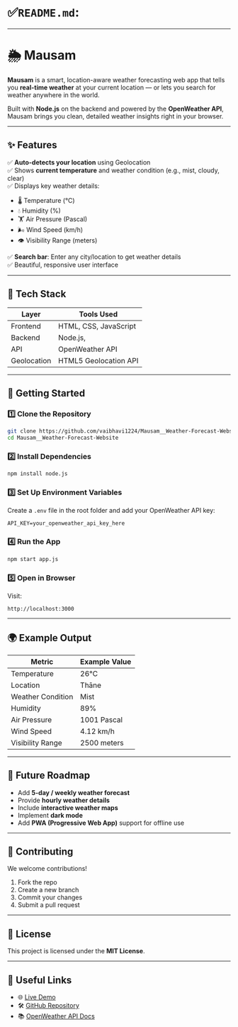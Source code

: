 #  ✅`README.md`:

---

# 🌦️ Mausam

**Mausam** is a smart, location-aware weather forecasting web app that tells you **real-time weather** at your current location — or lets you search for weather anywhere in the world.

Built with **Node.js** on the backend and powered by the **OpenWeather API**, Mausam brings you clean, detailed weather insights right in your browser.

---

## ✨ Features

✅ **Auto-detects your location** using Geolocation  
✅ Shows **current temperature** and weather condition (e.g., mist, cloudy, clear)  
✅ Displays key weather details:
- 🌡️ Temperature (°C)
- 💧 Humidity (%)
- 🏋️ Air Pressure (Pascal)
- 🌬️ Wind Speed (km/h)
- 👁️ Visibility Range (meters)

✅ **Search bar**: Enter any city/location to get weather details  
✅ Beautiful, responsive user interface

---

## 🔧 Tech Stack

| Layer         | Tools Used                |
|--------------|--------------------------|
| Frontend     | HTML, CSS, JavaScript    |
| Backend      | Node.js,       |
| API          | OpenWeather API          |
| Geolocation  | HTML5 Geolocation API    |

---

## 🚀 Getting Started

### 1️⃣ Clone the Repository

```bash
git clone https://github.com/vaibhavi1224/Mausam__Weather-Forecast-Website.git
cd Mausam__Weather-Forecast-Website
````

### 2️⃣ Install Dependencies

```bash
npm install node.js
```

### 3️⃣ Set Up Environment Variables

Create a `.env` file in the root folder and add your OpenWeather API key:

```
API_KEY=your_openweather_api_key_here
```

### 4️⃣ Run the App

```bash
npm start app.js
```

### 5️⃣ Open in Browser

Visit:

```
http://localhost:3000
```

---

## 🌍 Example Output

| Metric            | Example Value |
| ----------------- | ------------- |
| Temperature       | 26°C          |
| Location          | Thāne         |
| Weather Condition | Mist          |
| Humidity          | 89%           |
| Air Pressure      | 1001 Pascal   |
| Wind Speed        | 4.12 km/h     |
| Visibility Range  | 2500 meters   |

---

## 🌟 Future Roadmap

* Add **5-day / weekly weather forecast**
* Provide **hourly weather details**
* Include **interactive weather maps**
* Implement **dark mode**
* Add **PWA (Progressive Web App)** support for offline use

---

## 🤝 Contributing

We welcome contributions!

1. Fork the repo
2. Create a new branch
3. Commit your changes
4. Submit a pull request

---

## 📄 License

This project is licensed under the **MIT License**.

---

## 🔗 Useful Links

* 🌐 [Live Demo](https://mausamweatherwebsite.netlify.app/) 
* 🛠 [GitHub Repository](https://github.com/vaibhavi1224/Mausam__Weather-Forecast-Website)
* 📚 [OpenWeather API Docs](https://openweathermap.org/api)

